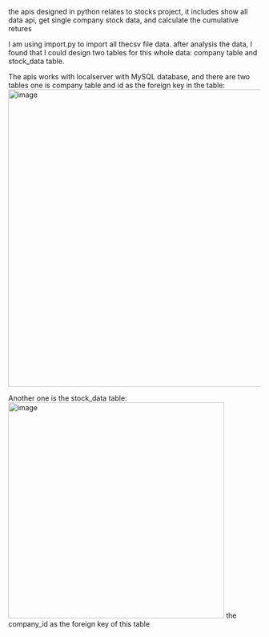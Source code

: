the apis designed in python relates to stocks project, it includes show all data api, get single company stock data, and calculate the cumulative retures

I am using import.py to import all thecsv file data. after analysis the data, I found that I could design two tables for this whole data: company table and stock_data table.

The apis works with localserver with MySQL database, and there are two tables one is company table and id as the foreign key in the table: <img width="594" alt="image" src="https://github.com/user-attachments/assets/d9c6dd70-19a9-487a-8d75-2d764dc7c178">

Another one is the stock_data table: <img width="431" alt="image" src="https://github.com/user-attachments/assets/30190c3e-eadf-4e7a-9fcd-e8f1e4ae40bd"> the company_id as the foreign key of this table


